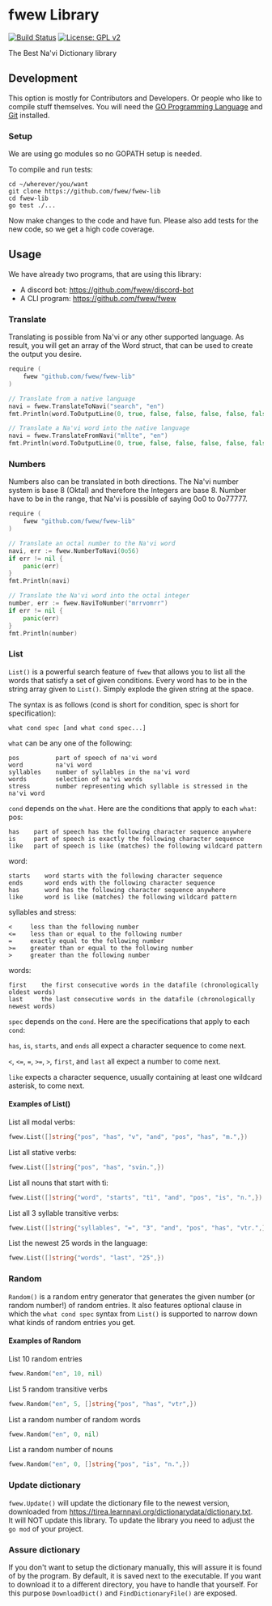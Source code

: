# fwew Library
[![Build Status](https://travis-ci.com/tirea/fwew.svg?branch=master)](https://travis-ci.com/tirea/fwew) 
[![License: GPL v2](https://img.shields.io/badge/License-GPL%20v2-blue.svg)](https://www.gnu.org/licenses/old-licenses/gpl-2.0.en.html)

The Best Na'vi Dictionary library

## Development
This option is mostly for Contributors and Developers. Or people who like to compile stuff themselves.
You will need the [GO Programming Language](https://golang.org/) and [Git](https://git-scm.com/) installed. 

### Setup
We are using go modules so no GOPATH setup is needed.

To compile and run tests:
```shell script
cd ~/wherever/you/want
git clone https://github.com/fwew/fwew-lib
cd fwew-lib
go test ./...
```

Now make changes to the code and have fun.
Please also add tests for the new code, so we get a high code coverage.

## Usage
We have already two programs, that are using this library:
- A discord bot: https://github.com/fwew/discord-bot
- A CLI program: https://github.com/fwew/fwew

### Translate
Translating is possible from Na'vi or any other supported language.
As result, you will get an array of the Word struct, that can be used to create the output you desire.
```go
require (
    fwew "github.com/fwew/fwew-lib"
)

// Translate from a native language
navi = fwew.TranslateToNavi("search", "en")
fmt.Println(word.ToOutputLine(0, true, false, false, false, false, false))

// Translate a Na'vi word into the native language
navi = fwew.TranslateFromNavi("mllte", "en")
fmt.Println(word.ToOutputLine(0, true, false, false, false, false, false))
```

### Numbers
Numbers also can be translated in both directions.
The Na'vi number system is base 8 (Oktal) and therefore the Integers are base 8.
Number have to be in the range, that Na'vi is possible of saying 0o0 to 0o77777.
```go
require (
    fwew "github.com/fwew/fwew-lib"
)

// Translate an octal number to the Na'vi word
navi, err := fwew.NumberToNavi(0o56)
if err != nil {
    panic(err)
}
fmt.Println(navi)

// Translate the Na'vi word into the octal integer
number, err := fwew.NaviToNumber("mrrvomrr")
if err != nil {
    panic(err)
}
fmt.Println(number)
```

### List

`List()` is a powerful search feature of `fwew` that allows you to list all the words that satisfy a set of given conditions.
Every word has to be in the string array given to `List()`. Simply explode the given string at the space.

The syntax is as follows (cond is short for condition, spec is short for specification):
```
what cond spec [and what cond spec...]
```

`what` can be any one of the following:
```
pos          part of speech of na'vi word
word         na'vi word
syllables    number of syllables in the na'vi word
words        selection of na'vi words
stress       number representing which syllable is stressed in the na'vi word
```

`cond` depends on the `what`. Here are the conditions that apply to each `what`:
pos:
```
has    part of speech has the following character sequence anywhere
is     part of speech is exactly the following character sequence
like   part of speech is like (matches) the following wildcard pattern
```
word:
```
starts    word starts with the following character sequence
ends      word ends with the following character sequence
has       word has the following character sequence anywhere
like      word is like (matches) the following wildcard pattern
```
syllables and stress:
```
<     less than the following number
<=    less than or equal to the following number
=     exactly equal to the following number
>=    greater than or equal to the following number
>     greater than the following number
```
words:
```
first    the first consecutive words in the datafile (chronologically oldest words) 
last     the last consecutive words in the datafile (chronologically newest words)
```

`spec` depends on the `cond`. Here are the specifications that apply to each `cond`:

`has`, `is`, `starts`, and `ends` all expect a character sequence to come next.

`<`, `<=`, `=`, `>=`, `>`, `first`, and `last` all expect a number to come next.

`like` expects a character sequence, usually containing at least one wildcard asterisk, to come next. 

#### Examples of List()

List all modal verbs:
```go
fwew.List([]string{"pos", "has", "v", "and", "pos", "has", "m.",})
```
List all stative verbs:
```go
fwew.List([]string{"pos", "has", "svin.",})
```
List all nouns that start with tì:
```go
fwew.List([]string{"word", "starts", "tì", "and", "pos", "is", "n.",})
```
List all 3 syllable transitive verbs:
```go
fwew.List([]string{"syllables", "=", "3", "and", "pos", "has", "vtr.",})
```
List the newest 25 words in the language:
```go
fwew.List([]string{"words", "last", "25",})
```

### Random

`Random()` is a random entry generator that generates the given number (or random number!) of random entries. 
It also features optional clause in which the `what cond spec` syntax from `List()` is supported to narrow down what kinds of random entries you get.

#### Examples of Random

List 10 random entries
```go
fwew.Random("en", 10, nil)
```
List 5 random transitive verbs
```go
fwew.Random("en", 5, []string{"pos", "has", "vtr",})
```
List a random number of random words
```go
fwew.Random("en", 0, nil)
```
List a random number of nouns
```go
fwew.Random("en", 0, []string{"pos", "is", "n.",})
```

### Update dictionary
`fwew.Update()` will update the dictionary file to the newest version, downloaded from https://tirea.learnnavi.org/dictionarydata/dictionary.txt.  
It will NOT update this library. To update the library you need to adjust the `go mod` of your project.

### Assure dictionary
If you don't want to setup the dictionary manually, this will assure it is found of by the program.
By default, it is saved next to the executable.
If you want to download it to a different directory, you have to handle that yourself. For this purpose `DownloadDict()` and `FindDictionaryFile()` are exposed.
